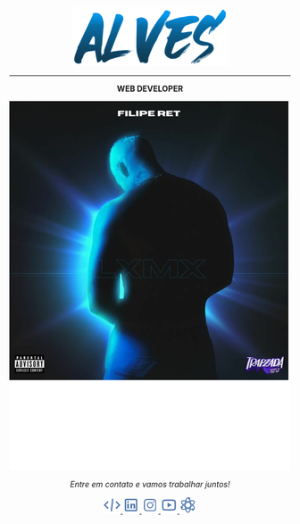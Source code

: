<div id="header" align="center">
  <img src="https://github.com/alvessleo/alvessleo/blob/main/img/alves-logo.png" width="280px">
</div>

-----

<div align="center">
  <p><strong>WEB DEVELOPER</strong></p>
</div>

<div align="center">
    <div align="left">
      <img src="https://github.com/alvessleo/alvessleo/blob/main/img/music-favorite.jpg">
    </div>
    <div>
      <img src="img/spotify-favorite-music.svg">
    </div>
</div>


<p align="center">
  <i>Entre em contato e vamos trabalhar juntos!</i>

<p align="center">
  <a href= "https://github.com/alvessleo">
    <img src="https://github.com/alvessleo/alvessleo/blob/main/img/code.png"/>
  </a>
  <a href= "https://www.linkedin.com/in/leonardo-fernandes-alves-1391b2213/">
    <img src="https://github.com/alvessleo/alvessleo/blob/main/img/linkedin.png"/>
  </a>
  <a href="https://www.instagram.com/_alvessleo/">
    <img src="https://github.com/alvessleo/alvessleo/blob/main/img/instagram.png"/>
  </a>
  <a href= "https://www.youtube.com/channel/UCQNGABEdxwX6OCpTyd2vzOw">
    <img src="https://github.com/alvessleo/alvessleo/blob/main/img/youtube.png"/>
  </a>
  <a href="https://github.com/alvessleo?tab=repositories">
    <img src="https://github.com/alvessleo/alvessleo/blob/main/img/source-code.png"/>
  </a>

</p>


